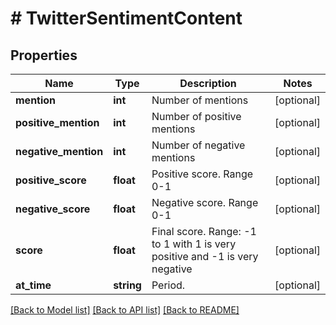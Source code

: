 # # TwitterSentimentContent

## Properties

Name | Type | Description | Notes
------------ | ------------- | ------------- | -------------
**mention** | **int** | Number of mentions | [optional]
**positive_mention** | **int** | Number of positive mentions | [optional]
**negative_mention** | **int** | Number of negative mentions | [optional]
**positive_score** | **float** | Positive score. Range 0-1 | [optional]
**negative_score** | **float** | Negative score. Range 0-1 | [optional]
**score** | **float** | Final score. Range: -1 to 1 with 1 is very positive and -1 is very negative | [optional]
**at_time** | **string** | Period. | [optional]

[[Back to Model list]](../../README.md#models) [[Back to API list]](../../README.md#endpoints) [[Back to README]](../../README.md)

